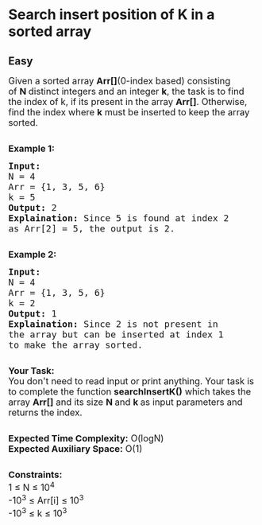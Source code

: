# Search insert position of K in a sorted array
## Easy 
<div class="problem-statement" style="user-select: auto;">
                <p style="user-select: auto;"></p><p style="user-select: auto;"><span style="font-size: 18px; user-select: auto;">Given a sorted array&nbsp;<strong style="user-select: auto;">Arr[]</strong>(0-index based)&nbsp;consisting of&nbsp;<strong style="user-select: auto;">N&nbsp;</strong>distinct integers and an integer <strong style="user-select: auto;">k</strong>, the task is to find the index of k, if its present in the array <strong style="user-select: auto;">Arr[]</strong>. Otherwise, find the index where <strong style="user-select: auto;">k</strong>&nbsp;must be inserted to keep the array sorted.</span></p>

<p style="user-select: auto;"><br style="user-select: auto;">
<span style="font-size: 18px; user-select: auto;"><strong style="user-select: auto;">Example 1:</strong></span></p>

<pre style="user-select: auto;"><span style="font-size: 18px; user-select: auto;"><strong style="user-select: auto;">Input:</strong>
N = 4
Arr = {1, 3, 5, 6}
k = 5
<strong style="user-select: auto;">Output:</strong> 2
<strong style="user-select: auto;">Explaination:</strong> Since 5 is found at index 2 
as Arr[2] = 5, the output is 2.</span></pre>

<p style="user-select: auto;"><br style="user-select: auto;">
<span style="font-size: 18px; user-select: auto;"><strong style="user-select: auto;">Example 2:</strong></span></p>

<pre style="user-select: auto;"><span style="font-size: 18px; user-select: auto;"><strong style="user-select: auto;">Input:</strong>
N = 4
Arr = {1, 3, 5, 6}
k = 2
<strong style="user-select: auto;">Output:</strong> 1
<strong style="user-select: auto;">Explaination:</strong> Since 2 is not present in 
the array but can be inserted at index 1 
to make the array sorted.</span>
</pre>

<p style="user-select: auto;"><br style="user-select: auto;">
<span style="font-size: 18px; user-select: auto;"><strong style="user-select: auto;">Your Task:</strong><br style="user-select: auto;">
You don't need to read input or print anything. Your task is to complete the function&nbsp;<strong style="user-select: auto;">searchInsertK()</strong>&nbsp;which takes the array <strong style="user-select: auto;">Arr[]</strong> and its size <strong style="user-select: auto;">N </strong>and <strong style="user-select: auto;">k&nbsp;</strong>as input parameters&nbsp;and returns the index.</span></p>

<p style="user-select: auto;"><br style="user-select: auto;">
<span style="font-size: 18px; user-select: auto;"><strong style="user-select: auto;">Expected Time Complexity:</strong> O(logN)<br style="user-select: auto;">
<strong style="user-select: auto;">Expected Auxiliary Space:</strong> O(1)</span></p>

<p style="user-select: auto;"><br style="user-select: auto;">
<span style="font-size: 18px; user-select: auto;"><strong style="user-select: auto;">Constraints:</strong><br style="user-select: auto;">
1 ≤ N ≤ 10<sup style="user-select: auto;">4</sup><br style="user-select: auto;">
-10<sup style="user-select: auto;">3</sup> ≤ Arr[i]&nbsp;≤ 10<sup style="user-select: auto;">3</sup><br style="user-select: auto;">
-10<sup style="user-select: auto;">3</sup>&nbsp;≤ k&nbsp;≤ 10<sup style="user-select: auto;">3</sup></span></p>
 <p style="user-select: auto;"></p>
            </div>